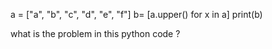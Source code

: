 a = ["a", "b", "c", "d", "e", "f"]
b= [a.upper() for x in a]
print(b)

what is the problem in this python code ?
